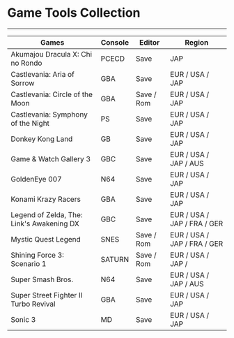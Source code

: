 # Game Tools Collection

---

| Games                                     | Console | Editor     | Region                      |
| ----------------------------------------- | ------- | ---------- | --------------------------- |
| Akumajou Dracula X: Chi no Rondo          | PCECD   | Save       | JAP                         |
| Castlevania: Aria of Sorrow               | GBA     | Save       | EUR / USA / JAP             |
| Castlevania: Circle of the Moon           | GBA     | Save / Rom | EUR / USA / JAP             |
| Castlevania: Symphony of the Night        | PS      | Save       | EUR / USA / JAP             |
| Donkey Kong Land                          | GB      | Save       | EUR / USA / JAP             |
| Game & Watch Gallery 3                    | GBC     | Save       | EUR / USA / JAP / AUS       |
| GoldenEye 007                             | N64     | Save       | EUR / USA / JAP             |
| Konami Krazy Racers                       | GBA     | Save       | EUR / USA / JAP             |
| Legend of Zelda, The: Link's Awakening DX | GBC     | Save       | EUR / USA / JAP / FRA / GER |
| Mystic Quest Legend                       | SNES    | Save / Rom | EUR / USA / JAP / FRA / GER |
| Shining Force 3: Scenario 1               | SATURN  | Save / Rom | EUR / USA / JAP /           |
| Super Smash Bros.                         | N64     | Save       | EUR / USA / JAP / AUS       |
| Super Street Fighter II Turbo Revival     | GBA     | Save       | EUR / USA / JAP             |
| Sonic 3                                   | MD      | Save       | EUR / USA / JAP             |
